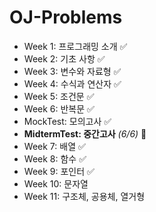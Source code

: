 ﻿# OJ-Problems

+ Week 1: 프로그래밍 소개 ✅
+ Week 2: 기초 사항 ✅
+ Week 3: 변수와 자료형 ✅
+ Week 4: 수식과 연산자 ✅
+ Week 5: 조건문 ✅
+ Week 6: 반복문 ✅
+ MockTest: 모의고사 ✅
+ **MidtermTest: 중간고사** *(6/6)* 💯
+ Week 7: 배열 ✅
+ Week 8: 함수 ✅
+ Week 9: 포인터 ✅
+ Week 10: 문자열
+ Week 11: 구조체, 공용체, 열거형